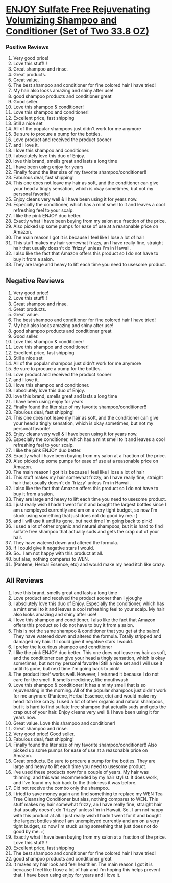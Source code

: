 # [ENJOY Sulfate Free Rejuvenating Volumizing Shampoo and Conditioner (Set of Two 33.8 OZ)](https://products.checkmycream.com/products/ENJOY-Sulfate-Free-Rejuvenating-Volumizing-Shampoo-and-Conditioner-(Set-of-Two-33.8-OZ).html)

### Positive Reviews

<ol>
      <li>Very good price!</li>
      <li>Love this stuff!!!</li>
      <li>Great shampoo and rinse.</li>
      <li>Great products.</li>
      <li>Great value.</li>
      <li>The best shampoo and conditioner for fine colored hair I have tried!</li>
      <li>My hair also looks amazing and shiny after use!</li>
      <li>good shampoo products and conditioner great</li>
      <li>Good seller.</li>
      <li>Love this shampoo &amp; conditioner!  </li>
      <li>Love this shampoo and conditioner!</li>
      <li>Excellent price, fast shipping</li>
      <li>Still a nice set</li>
      <li>All of the popular shampoos just didn&#x27;t work for me anymore</li>
      <li>Be sure to procure a pump for the bottles.</li>
      <li>Love product and received the product sooner</li>
      <li>and I love it.</li>
      <li>I love this shampoo and conditioner.  </li>
      <li>I absolutely love this duo of Enjoy.</li>
      <li>love this brand, smells great and lasts a long time</li>
      <li>I have been using enjoy for years</li>
      <li>Finally found the liter size of my favorite shampoo/conditioner!!  </li>
      <li>Fabulous deal, fast shipping!</li>
      <li>This one does not leave my hair as soft, and the conditioner can give your head a tingly sensation, which is okay sometimes, but not my personal favorite!</li>
      <li>Enjoy cleans very well &amp; I have been using it for years now.</li>
      <li>Especially the conditioner, which has a mint smell to it and leaves a cool refreshing feel to your scalp.</li>
      <li>I like the pink ENJOY duo better.</li>
      <li>Exactly what I have been buying from my salon at a fraction of the price.</li>
      <li>Also picked up some pumps for ease of use at a reasonable price on Amazon.</li>
      <li>The main reason I got it is because I feel like I lose a lot of hair</li>
      <li>This stuff makes my hair somewhat frizzy, an I have really fine, straight hair that usually doesn&#x27;t do &#x27;frizzy&#x27; unless I&#x27;m in Hawaii.</li>
      <li>I also like the fact that Amazon offers this product so I do not have to buy it from a salon.</li>
      <li>They are large and heavy to lift each time you need to usesome product.</li>
</ol>


<h2>Negative Reviews</h2>
<ol>
<li> Very good price!</li>
<li> Love this stuff!!!</li>
<li> Great shampoo and rinse.</li>
<li> Great products.</li>
<li> Great value.</li>
<li> The best shampoo and conditioner for fine colored hair I have tried!</li>
<li> My hair also looks amazing and shiny after use!</li>
<li> good shampoo products and conditioner great</li>
<li> Good seller.</li>
<li> Love this shampoo &amp; conditioner!  </li>
<li> Love this shampoo and conditioner!</li>
<li> Excellent price, fast shipping</li>
<li> Still a nice set</li>
<li> All of the popular shampoos just didn&#x27;t work for me anymore</li>
<li> Be sure to procure a pump for the bottles.</li>
<li> Love product and received the product sooner</li>
<li> and I love it.</li>
<li> I love this shampoo and conditioner.  </li>
<li> I absolutely love this duo of Enjoy.</li>
<li> love this brand, smells great and lasts a long time</li>
<li> I have been using enjoy for years</li>
<li> Finally found the liter size of my favorite shampoo/conditioner!!  </li>
<li> Fabulous deal, fast shipping!</li>
<li> This one does not leave my hair as soft, and the conditioner can give your head a tingly sensation, which is okay sometimes, but not my personal favorite!</li>
<li> Enjoy cleans very well &amp; I have been using it for years now.</li>
<li> Especially the conditioner, which has a mint smell to it and leaves a cool refreshing feel to your scalp.</li>
<li> I like the pink ENJOY duo better.</li>
<li> Exactly what I have been buying from my salon at a fraction of the price.</li>
<li> Also picked up some pumps for ease of use at a reasonable price on Amazon.</li>
<li> The main reason I got it is because I feel like I lose a lot of hair</li>
<li> This stuff makes my hair somewhat frizzy, an I have really fine, straight hair that usually doesn&#x27;t do &#x27;frizzy&#x27; unless I&#x27;m in Hawaii.</li>
<li> I also like the fact that Amazon offers this product so I do not have to buy it from a salon.</li>
<li> They are large and heavy to lift each time you need to usesome product.</li>
<li> I just really wish I hadn&#x27;t went for it and bought the largest bottles since I am unemployed currently and am on a very tight budget, so now I&#x27;m stuck using something that just does not do good by me. :(</li>
<li> and I will use it until its gone, but next time I&#x27;m going back to pink!</li>
<li> I used a lot of other organic and natural shampoos, but it is hard to find sulfate free shampoo that actually suds and gets the crap out of your hair.  </li>
<li> They have watered down and altered the formula.</li>
<li> If I could give it negative stars I would.</li>
<li> So.. I am not happy with this product at all.</li>
<li> but alas, nothing compares to WEN.</li>
<li> (Pantene, Herbal Essence, etc) and would make my head itch like crazy.  </li>
</ol>

<h2>All Reviews</h2>

<ol>
    <li> love this brand, smells great and lasts a long time</li>
    <li> Love product and received the product sooner than I yjoughy</li>
    <li> I absolutely love this duo of Enjoy. Especially the conditioner, which has a mint smell to it and leaves a cool refreshing feel to your scalp. My hair also looks amazing and shiny after use!</li>
    <li> I love this shampoo and conditioner.  I also like the fact that Amazon offers this product so I do not have to buy it from a salon.</li>
    <li> This is not the same shampoo &amp; conditioner that you get at the salon! They have watered down and altered the formula. Totally stripped and damaged my hair. If I could give it negative stars I would.</li>
    <li> I prefer the luxurious shampoo and conditioner</li>
    <li> I like the pink ENJOY duo better. This one does not leave my hair as soft, and the conditioner can give your head a tingly sensation, which is okay sometimes, but not my personal favorite! Still a nice set and I will use it until its gone, but next time I&#x27;m going back to pink!</li>
    <li> The product itself works well. However, I returned it because I do not care for the smell. It smells mediciney, like mouthwash</li>
    <li> Love this shampoo &amp; conditioner!  It has a minty smell that is so rejuvenating in the morning.  All of the popular shampoos just didn&#x27;t work for me anymore (Pantene, Herbal Essence, etc) and would make my head itch like crazy.  I used a lot of other organic and natural shampoos, but it is hard to find sulfate free shampoo that actually suds and gets the crap out of your hair.  Enjoy cleans very well &amp; I have been using it for years now.</li>
    <li> Great value. Love this shampoo and conditioner!</li>
    <li> Great shampoo and rinse.</li>
    <li> Very good price! Good seller.</li>
    <li> Fabulous deal, fast shipping!</li>
    <li> Finally found the liter size of my favorite shampoo/conditioner!!  Also picked up some pumps for ease of use at a reasonable price on Amazon.</li>
    <li> Great products. Be sure to procure a pump for the bottles. They are large and heavy to lift each time you need to usesome product.</li>
    <li> I&#x27;ve used these products now for a couple of years.  My hair was thinning, and this was recommended by my hair stylist.  It does work, and I&#x27;ve found my hair back to the thickness it was before.</li>
    <li> Did not receive the combo only the shampoo..</li>
    <li> I tried to save money again and find something to replace my WEN Tea Tree Cleansing Conditioner but alas, nothing compares to WEN. This stuff makes my hair somewhat frizzy, an I have really fine, straight hair that usually doesn&#x27;t do &#x27;frizzy&#x27; unless I&#x27;m in Hawaii. So.. I am not happy with this product at all. I just really wish I hadn&#x27;t went for it and bought the largest bottles since I am unemployed currently and am on a very tight budget, so now I&#x27;m stuck using something that just does not do good by me. :(</li>
    <li> Exactly what I have been buying from my salon at a fraction of the price. Love this stuff!!!</li>
    <li> Excellent price, fast shipping</li>
    <li> The best shampoo and conditioner for fine colored hair I have tried!</li>
    <li> good shampoo products and conditioner great</li>
    <li> It makes my hair look and feel healthier. The main reason I got it is because I feel like I lose a lot of hair and I&#x27;m hoping this helps prevent that. I have been using enjoy for years and I love it.</li>
</ol>




